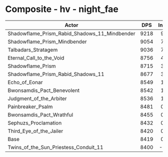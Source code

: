 # Composite - hv - night_fae
| Actor | DPS | Increase |
|---|:---:|:---:|
|Shadowflame_Prism_Rabid_Shadows_11_Mindbender|9218|9.49%|
|Shadowflame_Prism_Mindbender|9054|7.54%|
|Talbadars_Stratagem|9036|7.33%|
|Eternal_Call_to_the_Void|8756|4.00%|
|Shadowflame_Prism|8715|3.51%|
|Shadowflame_Prism_Rabid_Shadows_11|8677|3.06%|
|Echo_of_Eonar|8549|1.55%|
|Bwonsamdis_Pact_Benevolent|8542|1.46%|
|Judgment_of_the_Arbiter|8536|1.40%|
|Painbreaker_Psalm|8481|0.74%|
|Bwonsamdis_Pact_Wrathful|8455|0.42%|
|Sephuzs_Proclamation|8432|0.16%|
|Third_Eye_of_the_Jailer|8420|0.01%|
|Base|8419|0.00%|
|Twins_of_the_Sun_Priestess_Conduit_11|8400|-0.23%|
